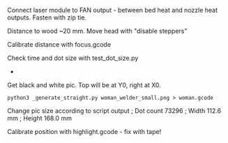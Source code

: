 
Connect laser module to FAN output - between bed heat and nozzle heat outputs. Fasten with zip tie.

Distance to wood ~20 mm. Move head with "disable steppers"

Calibrate distance with focus.gcode

Check time and dot size with test_dot_size.py

-

Get black and white pic. Top will be at Y0, right at X0.

	python3 _generate_straight.py woman_welder_small.png > woman.gcode

Change pic size according to script output
; Dot count 73296
; Width 112.6 mm
; Height 168.0 mm

Calibrate position with highlight.gcode - fix with tape!
